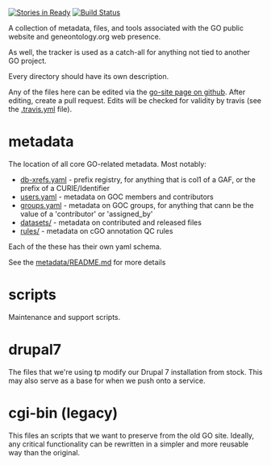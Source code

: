 [![Stories in Ready](https://badge.waffle.io/geneontology/go-site.png?label=ready&title=Ready)](https://waffle.io/geneontology/go-site)
[![Build Status](https://travis-ci.org/geneontology/go-site.svg?branch=master)](https://travis-ci.org/geneontology/go-site?branch=master)

A collection of metadata, files, and tools associated with the GO public
website and geneontology.org web presence.

As well, the tracker is used as a catch-all for anything not tied to another GO project.

Every directory should have its own description.

Any of the files here can be edited via the [go-site page on github](https://github.com/geneontology/go-site/). After editing, create a pull request. Edits will be checked for validity by travis (see the [.travis.yml](.travis.yml) file).

# metadata

The location of all core GO-related metadata. Most notably:

 - [db-xrefs.yaml](metadata/db-xrefs.yaml) - prefix registry, for anything that is col1 of a GAF, or the prefix of a CURIE/Identifier
 - [users.yaml](metadata/users.yaml) - metadata on GOC members and contributors
 - [groups.yaml](metadata/groups.yaml) - metadata on GOC groups, for anything that cann be the value of a 'contributor' or 'assigned_by'
 - [datasets/](metadata/datasets/) - metadata on contributed and released files
 - [rules/](metadata/rules/) - metadata on cGO annotation QC rules

Each of the these has their own yaml schema.

See the [metadata/README.md](metadata/README.md) for more details

# scripts

  Maintenance and support scripts.

# drupal7

  The files that we're using tp modify our Drupal 7 installation from
  stock. This may also serve as a base for when we push onto a
  service.

# cgi-bin (legacy)

  This files an scripts that we want to preserve from the old GO site.
  Ideally, any critical functionality can be rewritten in a simpler
  and more reusable way than the original.



